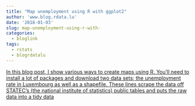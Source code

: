 ```yaml
---
title: "Map unemployment using R with ggplot2"
author: 'www.blog.rdata.lu'
date: '2018-01-03'
slug: map-unemployment-using-r-with-
categories:
  - bloglink
tags:
  - rstats
  - blogrdatalu
---
```


[In this blog post, I show various ways to create maps using R. You’ll need to install a lot of packages and download two data sets; the unemployment rate in Luxembourg as well as a shapefile. These lines scrape the data off STATEC’s (the national institute of statistics) public tables and puts the raw data into a tidy data<i class="fas fa-external-link-alt"></i>](http://www.blog.rdata.lu/post/2018-01-03-mapping-unemployment-luxembourg/)

